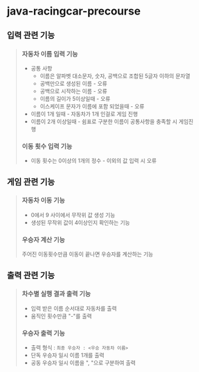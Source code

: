 # java-racingcar-precourse

## 입력 관련 기능
> ### 자동차 이름 입력 기능
>+ 공통 사항
>    + 이름은 알파벳 대소문자, 숫자, 공백으로 조합된 5글자 이하의 문자열
>    + 공백만으로 생성된 이름 - 오류
>    + 공백으로 시작하는 이름 - 오류
>    + 이름의 길이가 5이상일때 - 오류
>    + 이스케이프 문자가 이름에 포함 되었을때 - 오류
>+ 이름이 1개 일때 - 자동차가 1개 인걸로 게임 진행
>+ 이름이 2개 이상일때 - 쉼표로 구분한 이름이 공통사항을 충족할 시 게임진행
>### 이동 횟수 입력 기능
>+ 이동 횟수는 0이상의 1개의 정수 - 이외의 값 입력 시 오류

## 게임 관련 기능
> ### 자동차 이동 기능
>+ 0에서 9 사이에서 무작위 값 생성 기능
>+ 생성된 무작위 값이 4이상인지 확인하는 기능
>### 우승자 계산 기능
> 주어진 이동횟수만큼 이동이 끝나면 우승자를 계산하는 기능

## 출력 관련 기능
> ### 차수별 실행 결과 출력 기능
> + 입력 받은 이름 순서대로 자동차를 출력
> + 움직인 횟수만큼 "-"를 출력
> ### 우승자 출력 기능
> + 출력 형식 : `최종 우승자 : <우승 자동차 이름>`
> + 단독 우승자 일시 이름 1개를 출력
> + 공동 우승자 일시 이름을 ", "으로 구분하여 출력


